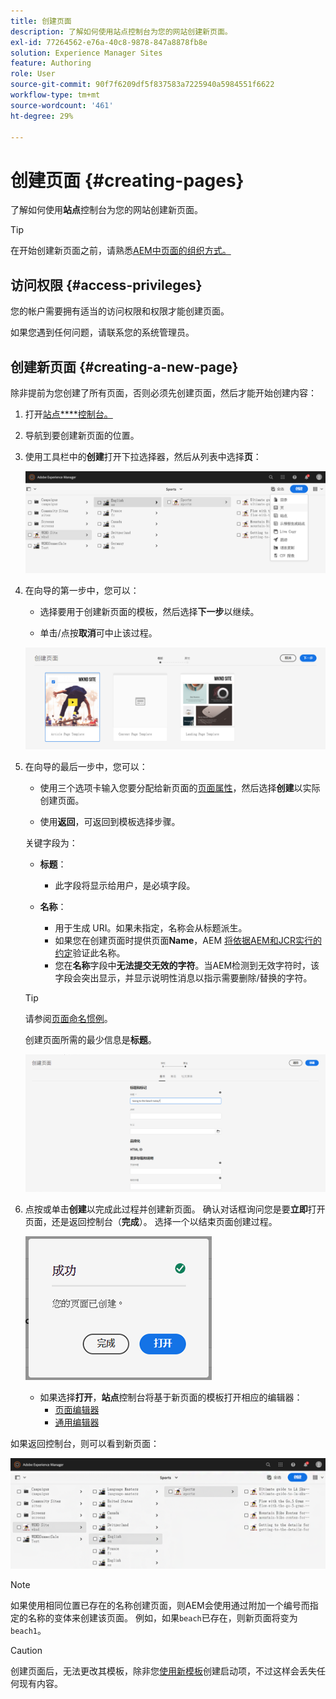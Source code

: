 ```yaml
---
title: 创建页面
description: 了解如何使用站点控制台为您的网站创建新页面。
exl-id: 77264562-e76a-40c8-9878-847a8878fb8e
solution: Experience Manager Sites
feature: Authoring
role: User
source-git-commit: 90f7f6209df5f837583a7225940a5984551f6622
workflow-type: tm+mt
source-wordcount: '461'
ht-degree: 29%

---
```


# 创建页面 {#creating-pages}

了解如何使用&#x200B;**站点**&#x200B;控制台为您的网站创建新页面。

>[!TIP]
>
>在开始创建新页面之前，请熟悉[AEM中页面的组织方式。](/help/sites-cloud/authoring/sites-console/organizing-pages.md)

## 访问权限 {#access-privileges}

您的帐户需要拥有适当的访问权限和权限才能创建页面。

如果您遇到任何问题，请联系您的系统管理员。

## 创建新页面 {#creating-a-new-page}

除非提前为您创建了所有页面，否则必须先创建页面，然后才能开始创建内容：

1. 打开[站点&#x200B;****&#x200B;控制台。](/help/sites-cloud/authoring/sites-console/introduction.md)
1. 导航到要创建新页面的位置。
1. 使用工具栏中的&#x200B;**创建**&#x200B;打开下拉选择器，然后从列表中选择&#x200B;**页**：

   ![创建页面](/help/sites-cloud/authoring/assets/organizing-create-page.png)

1. 在向导的第一步中，您可以：

   * 选择要用于创建新页面的模板，然后选择&#x200B;**下一步**&#x200B;以继续。

   * 单击/点按&#x200B;**取消**&#x200B;可中止该过程。

   ![为新页面选择模板](/help/sites-cloud/authoring/assets/organizing-create-page-template.png)

1. 在向导的最后一步中，您可以：

   * 使用三个选项卡输入您要分配给新页面的[页面属性](/help/sites-cloud/authoring/sites-console/page-properties.md)，然后选择&#x200B;**创建**&#x200B;以实际创建页面。

   * 使用&#x200B;**返回**，可返回到模板选择步骤。

   关键字段为：

   * **标题**：

      * 此字段将显示给用户，是必填字段。

   * **名称**：

      * 用于生成 URI。如果未指定，名称会从标题派生。
      * 如果您在创建页面时提供页面&#x200B;**Name**，AEM [将依据AEM和JCR实行的约定](/help/implementing/developing/introduction/naming-conventions.md)验证此名称。
      * 您在&#x200B;**名称**&#x200B;字段中&#x200B;**无法提交无效的字符**。当AEM检测到无效字符时，该字段会突出显示，并显示说明性消息以指示需要删除/替换的字符。

   >[!TIP]
   >
   >请参阅[页面命名惯例](#page-naming-conventions)。

   创建页面所需的最少信息是&#x200B;**标题**。

   ![提供页面标题](/help/sites-cloud/authoring/assets/organizing-create-page-title.png)

1. 点按或单击&#x200B;**创建**&#x200B;以完成此过程并创建新页面。 确认对话框询问您是要&#x200B;**立即**&#x200B;打开页面，还是返回控制台（**完成**）。 选择一个以结束页面创建过程。

   ![页面创建成功](/help/sites-cloud/authoring/assets/organizing-create-page-success.png)

   * 如果选择&#x200B;**打开**，**站点**&#x200B;控制台将基于新页面的模板打开相应的编辑器：
      * [页面编辑器](/help/sites-cloud/authoring/page-editor/introduction.md)
      * [通用编辑器](/help/sites-cloud/authoring/universal-editor/authoring.md)

如果返回控制台，则可以看到新页面：

![生成的新页面](/help/sites-cloud/authoring/assets/organizing-create-page-result.png)

>[!NOTE]
>
>如果使用相同位置已存在的名称创建页面，则AEM会使用通过附加一个编号而指定的名称的变体来创建该页面。 例如，如果`beach`已存在，则新页面将变为`beach1`。

>[!CAUTION]
>
>创建页面后，无法更改其模板，除非您[使用新模板](/help/sites-cloud/authoring/launches/creating.md#create-launch-with-new-template)创建启动项，不过这样会丢失任何现有内容。
